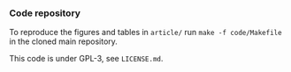### Code repository

To reproduce the figures and tables in `article/` run `make -f code/Makefile`
in the cloned main repository.

This code is under GPL-3, see `LICENSE.md`.